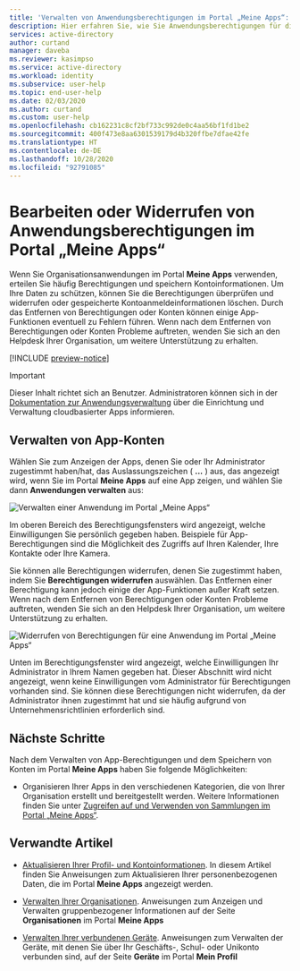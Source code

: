 ```yaml
---
title: 'Verwalten von Anwendungsberechtigungen im Portal „Meine Apps“: Azure Active Directory | Microsoft-Dokumentation'
description: Hier erfahren Sie, wie Sie Anwendungsberechtigungen für die cloudbasierten Apps Ihrer Organisation über das Portal „Meine Apps“ verwalten.
services: active-directory
author: curtand
manager: daveba
ms.reviewer: kasimpso
ms.service: active-directory
ms.workload: identity
ms.subservice: user-help
ms.topic: end-user-help
ms.date: 02/03/2020
ms.author: curtand
ms.custom: user-help
ms.openlocfilehash: cb162231c8cf2bf733c992de0c4aa56bf1fd1be2
ms.sourcegitcommit: 400f473e8aa6301539179d4b320ffbe7dfae42fe
ms.translationtype: HT
ms.contentlocale: de-DE
ms.lasthandoff: 10/28/2020
ms.locfileid: "92791085"
---
```

# <a name="edit-or-revoke-application-permissions-in-the-my-apps-portal"></a>Bearbeiten oder Widerrufen von Anwendungsberechtigungen im Portal „Meine Apps“

Wenn Sie Organisationsanwendungen im Portal **Meine Apps** verwenden, erteilen Sie häufig Berechtigungen und speichern Kontoinformationen. Um Ihre Daten zu schützen, können Sie die Berechtigungen überprüfen und widerrufen oder gespeicherte Kontoanmeldeinformationen löschen. Durch das Entfernen von Berechtigungen oder Konten können einige App-Funktionen eventuell zu Fehlern führen. Wenn nach dem Entfernen von Berechtigungen oder Konten Probleme auftreten, wenden Sie sich an den Helpdesk Ihrer Organisation, um weitere Unterstützung zu erhalten.

[!INCLUDE [preview-notice](../../../includes/active-directory-end-user-my-apps-and-workspaces.md)]

>[!Important]
>Dieser Inhalt richtet sich an Benutzer. Administratoren können sich in der [Dokumentation zur Anwendungsverwaltung](../manage-apps/access-panel-collections.md) über die Einrichtung und Verwaltung cloudbasierter Apps informieren.

## <a name="manage-app-accounts"></a>Verwalten von App-Konten

Wählen Sie zum Anzeigen der Apps, denen Sie oder Ihr Administrator zugestimmt haben/hat, das Auslassungszeichen ( **...** ) aus, das angezeigt wird, wenn Sie im Portal **Meine Apps** auf eine App zeigen, und wählen Sie dann **Anwendungen verwalten** aus:

![Verwalten einer Anwendung im Portal „Meine Apps“](media/my-applications-portal-permissions-saved-accounts/my-apps-home-woodgrove.png)

Im oberen Bereich des Berechtigungsfensters wird angezeigt, welche Einwilligungen Sie persönlich gegeben haben. Beispiele für App-Berechtigungen sind die Möglichkeit des Zugriffs auf Ihren Kalender, Ihre Kontakte oder Ihre Kamera.

Sie können alle Berechtigungen widerrufen, denen Sie zugestimmt haben, indem Sie **Berechtigungen widerrufen** auswählen. Das Entfernen einer Berechtigung kann jedoch einige der App-Funktionen außer Kraft setzen. Wenn nach dem Entfernen von Berechtigungen oder Konten Probleme auftreten, wenden Sie sich an den Helpdesk Ihrer Organisation, um weitere Unterstützung zu erhalten.

![Widerrufen von Berechtigungen für eine Anwendung im Portal „Meine Apps“](media/my-applications-portal-permissions-saved-accounts/revoke-permissions.png)

Unten im Berechtigungsfenster wird angezeigt, welche Einwilligungen Ihr Administrator in Ihrem Namen gegeben hat. Dieser Abschnitt wird nicht angezeigt, wenn keine Einwilligungen vom Administrator für Berechtigungen vorhanden sind. Sie können diese Berechtigungen nicht widerrufen, da der Administrator ihnen zugestimmt hat und sie häufig aufgrund von Unternehmensrichtlinien erforderlich sind.

## <a name="next-steps"></a>Nächste Schritte

Nach dem Verwalten von App-Berechtigungen und dem Speichern von Konten im Portal **Meine Apps** haben Sie folgende Möglichkeiten:

- Organisieren Ihrer Apps in den verschiedenen Kategorien, die von Ihrer Organisation erstellt und bereitgestellt werden. Weitere Informationen finden Sie unter [Zugreifen auf und Verwenden von Sammlungen im Portal „Meine Apps“](my-applications-portal-workspaces.md).

## <a name="related-articles"></a>Verwandte Artikel

- [Aktualisieren Ihrer Profil- und Kontoinformationen](my-account-portal-overview.md). In diesem Artikel finden Sie Anweisungen zum Aktualisieren Ihrer personenbezogenen Daten, die im Portal **Meine Apps** angezeigt werden.

- [Verwalten Ihrer Organisationen](my-account-portal-organizations-page.md). Anweisungen zum Anzeigen und Verwalten gruppenbezogener Informationen auf der Seite **Organisationen** im Portal **Meine Apps**

- [Verwalten Ihrer verbundenen Geräte](my-account-portal-devices-page.md). Anweisungen zum Verwalten der Geräte, mit denen Sie über Ihr Geschäfts-, Schul- oder Unikonto verbunden sind, auf der Seite **Geräte** im Portal **Mein Profil**